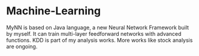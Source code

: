 # Machine-Learning
MyNN is based on Java language, a new Neural Network Framework built by myself. It can train multi-layer feedforward networks with advanced functions.
KDD is part of my analysis works. More works like stock analysis are ongoing.
